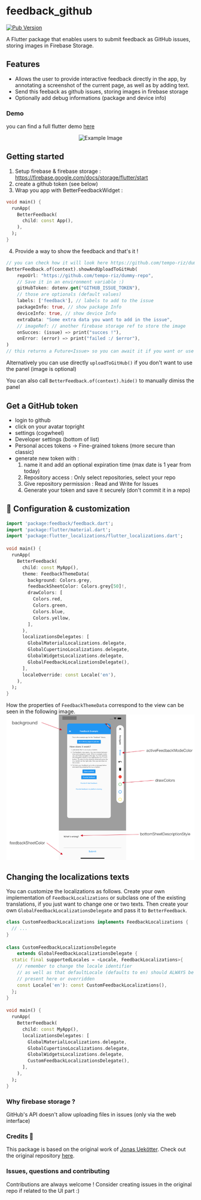 # feedback_github
[![Pub Version](https://img.shields.io/pub/v/feedback_github)](https://pub.dev/packages/feedback_github)
 
A Flutter package that enables users to submit feedback as GitHub issues, storing images in Firebase Storage.

## Features
- Allows the user to provide interactive feedback directly in the app, by annotating a screenshot of the current page, as well as by adding text.
- Send this feeback as github issues, storing images in firebase storage
- Optionally add debug informations (package and device info)

### Demo
you can find a full flutter demo [here](https://github.com/tempo-riz/feedback_github/tree/main/example/demo)

<!--
commands :

dart doc
dart format .
flutter pub publish --dry-run
-->

<p align="center">
  <img src="https://raw.githubusercontent.com/ueman/feedback/master/img/example_0.1.0-beta.gif" width="200" alt="Example Image">
</p>

## Getting started

1. Setup firebase & firebase storage : https://firebase.google.com/docs/storage/flutter/start
2. create a github token (see below)
3. Wrap you app with BetterFeedbackWidget : 

```dart
void main() {
  runApp(
    BetterFeedback(
      child: const App(),
    ),
  );
}
```

4. Provide a way to show the feedback and that's it !
```dart
// you can check how it will look here https://github.com/tempo-riz/dummy-repo/issues/2
BetterFeedback.of(context).showAndUploadToGitHub(
    repoUrl: "https://github.com/tempo-riz/dummy-repo",
    // Save it in an environment variable :)
    gitHubToken: dotenv.get("GITHUB_ISSUE_TOKEN"),
    // those are optionals (default values)
    labels: ['feedback'], // labels to add to the issue
    packageInfo: true, // show package Info
    deviceInfo: true, // show device Info
    extraData: "Some extra data you want to add in the issue",
    // imageRef: // another firebase storage ref to store the image
    onSucces: (issue) => print("succes !"),
    onError: (error) => print("failed :/ $error"),
)
// this returns a Future<Issue> so you can await it if you want or use callbacks
```

Alternatively you can use directly `uploadToGitHub()` if you don't want to use the panel (image is optional)


You can also call `BetterFeedback.of(context).hide()` to manually dimiss the panel


## Get a GitHub token
- login to github
- click on your avatar topright
- settings (cogwheel)
- Developer settings (bottom of list)
- Personal acces tokens -> Fine-grained tokens (more secure than classic)
- generate new token with : 
    1. name it and add an optional expiration time (max date is 1 year from today)
    2. Repository access : Only select repositories, select your repo
    3. Give repository permission : Read and Write for Issues
    4. Generate your token and save it securely (don't commit it in a repo)

## 🎨 Configuration & customization

```dart
import 'package:feedback/feedback.dart';
import 'package:flutter/material.dart';
import 'package:flutter_localizations/flutter_localizations.dart';

void main() {
  runApp(
    BetterFeedback(
      child: const MyApp(),
      theme: FeedbackThemeData(
        background: Colors.grey,
        feedbackSheetColor: Colors.grey[50]!,
        drawColors: [
          Colors.red,
          Colors.green,
          Colors.blue,
          Colors.yellow,
        ],
      ),
      localizationsDelegates: [
        GlobalMaterialLocalizations.delegate,
        GlobalCupertinoLocalizations.delegate,
        GlobalWidgetsLocalizations.delegate,
        GlobalFeedbackLocalizationsDelegate(),
      ],
      localeOverride: const Locale('en'),
    ),
  );
}
```
How the properties of `FeedbackThemeData` correspond to the view can be seen in the following image. 
<img src="https://raw.githubusercontent.com/ueman/feedback/master/img/theme_description.png" max-height="400" alt="Theme Usages">

## Changing the localizations texts

You can customize the localizations as follows.
Create your own implementation of `FeedbackLocalizations` or subclass one of 
the existing translations, if you just want to change one or two texts.
Then create your own `GlobalFeedbackLocalizationsDelegate` and pass it to 
`BetterFeedback`.

```dart
class CustomFeedbackLocalizations implements FeedbackLocalizations {
  // ...
}

class CustomFeedbackLocalizationsDelegate
    extends GlobalFeedbackLocalizationsDelegate {
  static final supportedLocales = <Locale, FeedbackLocalizations>{
    // remember to change the locale identifier
    // as well as that defaultLocale (defaults to en) should ALWAYS be
    // present here or overridden
    const Locale('en'): const CustomFeedbackLocalizations(),
  };
}

void main() {
  runApp(
    BetterFeedback(
      child: const MyApp(),
      localizationsDelegates: [
        GlobalMaterialLocalizations.delegate,
        GlobalCupertinoLocalizations.delegate,
        GlobalWidgetsLocalizations.delegate,
        CustomFeedbackLocalizationsDelegate(),
      ],
    ),
  );
}
```

### Why firebase storage ?

GitHub's API doesn't allow uploading files in issues (only via the web interface)


### Credits 🙏

This package is based on the original work of [Jonas Uekötter](https://github.com/ueman). Check out the original repository [here](https://github.com/ueman/feedback/tree/master).

### Issues, questions and contributing

Contributions are always welcome ! Consider creating issues in the original repo if related to the UI part :)